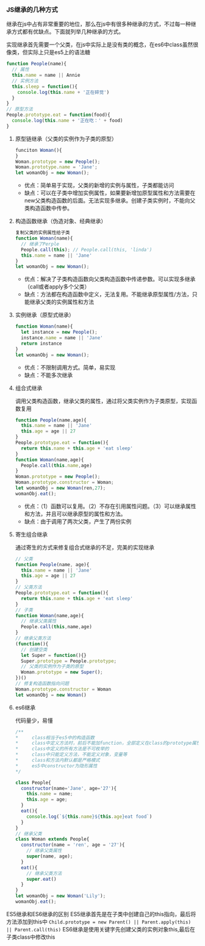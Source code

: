 ### JS继承的几种方式
继承在js中占有非常重要的地位，那么在js中有很多种继承的方式，不过每一种继承方式都有优缺点。下面就列举几种继承的方式。

实现继承首先需要一个父类，在js中实际上是没有类的概念，在es6中class虽然很像类，但实际上只是es5上的语法糖

  ```JavaScript
  function People(name){
    // 属性
    this.name = name || Annie
    // 实例方法
    this.sleep = function(){
      console.log(this.name + '正在碎觉')
    }
  }
  // 原型方法
  People.prototype.eat = function(food){
    console.log(this.name + '正在吃：' + food)
  }
  ``` 

1. 原型链继承（父类的实例作为子类的原型）
    ```JavaScript
    funciton Woman(){
    }
    Woman.prototype = new People();
    Woman.prototype.name = 'Jane';
    let womanObj = new Woman();
    ```
    * 优点：简单易于实现，父类的新增的实例与属性，子类都能访问
    * 缺点：可以在子类中增加实例属性，如果要新增加原型属性和方法需要在new父类构造函数的后面。无法实现多继承。创建子类实例时，不能向父类构造函数中传参。

2. 构造函数继承（伪造对象、经典继承）
    ```JavaScript
    复制父类的实例属性给子类
    function Woman(name){
      // 继承了Perple
      People.call(this); // People.call(this, 'linda')
      this.name = name || 'Jane'
    }
    let womanObj = new Woman();
    ```
    * 优点：解决了子类构造函数向父类构造函数中传递参数。可以实现多继承（call或者apply多个父类）
    * 缺点：方法都在构造函数中定义，无法复用。不能继承原型属性/方法，只能继承父类的实例属性和方法
3. 实例继承（原型式继承）
    ```JavaScript
    function Woman(name){
      let instance = new People();
      instance.name = name || 'Jane'
      return instance
    }
    let womanObj = new Woman();
    ```
    * 优点：不限制调用方式。简单，易实现
    * 缺点：不能多次继承
4. 组合式继承
    
    调用父类构造函数，继承父类的属性，通过将父类实例作为子类原型，实现函数复用
    ```JavaScript
    function People(name,age){
      this.name = name || 'Jane'
      this.age = age || 27
    }
    People.prototype.eat = function(){
      return this.name + this.age + 'eat sleep'
    }
    function Woman(name,age){
      People.call(this.name,age)
    }
    Woman.prototype = new People();
    Woman.prototype.constructor = Woman;
    let womanObj = new Woman(ren,27);
    womanObj.eat();
    ```
    * 优点：（1）函数可以复用。（2）不存在引用属性问题。（3）可以继承属性和方法，并且可以继承原型的属性和方法。
    * 缺点：由于调用了两次父类，产生了两份实例

5. 寄生组合继承

    通过寄生的方式来修复组合式继承的不足，完美的实现继承
  
    ```JavaScript
    // 父类
    function People(name, age){
      this.name = name || 'Jane'
      this.age = age || 27
    }
    // 父类方法
    People.prototype.eat = function(){
      return this.name + this.age + 'eat sleep'
    }
    // 子类
    function Woman(name,age){
      // 继承父类属性
      People.call(this,name,age)
    }
    // 继承父类方法
    (function(){
      // 创建空类
      let Super = function(){}
      Super.prototype = People.prototype;
      // 父类的实例作为子类的原型
      Woman.prototype = new Super();
    })()
    // 修复构造函数指向问题
    Woman.prototype.constructor = Woman
    let womanObj = new Woman()
    ```
6. es6继承

    代码量少，易懂

    ```JavaScript
    /**
    *     class相当于es5中的构造函数
    *     class中定义方法时，前后不能加function，全部定义在class的prototype属性中
    *     class中定义的所有方法是不可枚举的
    *     class中只能定义方法，不能定义对象，变量等
    *     class和方法内默认都是严格模式
    *     es5中constructor为隐形属性
    */ 
    
    class People{
      constructor(name='Jane', age='27'){
        this.name = name;
        this.age = age;
      }
      eat(){
        console.log(`${this.name}${this.age}eat food`)
      }
    }
    // 继承父类
    class Woman extends People{
      constructor(name = 'ren', age = '27'){
        // 继承父类属性
        super(name, age);
      }
      eat(){
        // 继承父类方法
        super.eat()
      }
    }
    let womanObj = new Woman('Lily');
    womanObj.eat();
    ```
ES5继承和ES6继承的区别
ES5继承首先是在子类中创建自己的this指向，最后将方法添加到this中
`Child.prototype = new Parent() || Parent.apply(this) || Parent.call(this)`
ES6继承是使用关键字先创建父类的实例对象this,最后在子类class中修改this